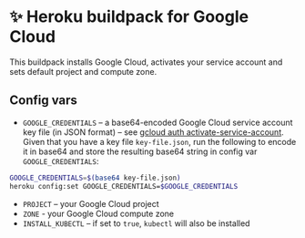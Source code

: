 # ✨ Heroku buildpack for Google Cloud
This buildpack installs Google Cloud, activates your service account and sets default project and compute zone.

## Config vars
- `GOOGLE_CREDENTIALS` – a base64-encoded Google Cloud service account key file (in JSON format) – see [gcloud auth activate-service-account](https://cloud.google.com/sdk/gcloud/reference/auth/activate-service-account). Given that you have a key file `key-file.json`, run the following to encode it in base64 and store the resulting base64 string in config var `GOOGLE_CREDENTIALS`:
```bash
GOOGLE_CREDENTIALS=$(base64 key-file.json)
heroku config:set GOOGLE_CREDENTIALS=$GOOGLE_CREDENTIALS
```
- `PROJECT` – your Google Cloud project
- `ZONE` - your Google Cloud compute zone
- `INSTALL_KUBECTL` – if set to `true`, `kubectl` will also be installed